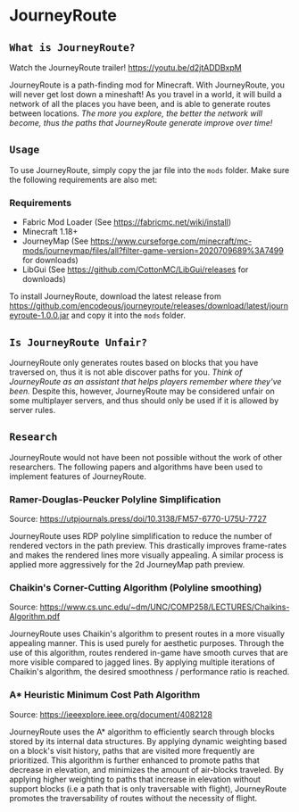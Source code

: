 # JourneyRoute

## `What is JourneyRoute?`

Watch the JourneyRoute trailer! <https://youtu.be/d2jtADDBxpM>

JourneyRoute is a path-finding mod for Minecraft. With JourneyRoute, you will never get lost down a mineshaft! As you travel in a world, it will build a network of all the places you have been, and is able to generate routes between locations. *The more you explore, the better the network will become, thus the paths that JourneyRoute generate improve over time!*

## `Usage`

To use JourneyRoute, simply copy the jar file into the `mods` folder. Make sure the following requirements are also met:

### Requirements

- Fabric Mod Loader (See <https://fabricmc.net/wiki/install>)
- Minecraft 1.18+
- JourneyMap (See <https://www.curseforge.com/minecraft/mc-mods/journeymap/files/all?filter-game-version=2020709689%3A7499> for downloads)
- LibGui (See <https://github.com/CottonMC/LibGui/releases> for downloads)

To install JourneyRoute, download the latest release from <https://github.com/encodeous/journeyroute/releases/download/latest/journeyroute-1.0.0.jar> and copy it into the `mods` folder.

## `Is JourneyRoute Unfair?`

JourneyRoute only generates routes based on blocks that you have traversed on, thus it is not able discover paths for you. *Think of JourneyRoute as an assistant that helps players remember where they've been.* Despite this, however, JourneyRoute may be considered unfair on some multiplayer servers, and thus should only be used if it is allowed by server rules.

## `Research`

JourneyRoute would not have been not possible without the work of other researchers. The following papers and algorithms have been used to implement features of JourneyRoute.

### Ramer-Douglas-Peucker Polyline Simplification

Source: <https://utpjournals.press/doi/10.3138/FM57-6770-U75U-7727>

JourneyRoute uses RDP polyline simplification to reduce the number of rendered vectors in the path preview. This drastically improves frame-rates and makes the rendered lines more visually appealing. A similar process is applied more aggressively for the 2d JourneyMap path preview.

### Chaikin's Corner-Cutting Algorithm (Polyline smoothing)

Source: <https://www.cs.unc.edu/~dm/UNC/COMP258/LECTURES/Chaikins-Algorithm.pdf>

JourneyRoute uses Chaikin's algorithm to present routes in a more visually appealing manner. This is used purely for aesthetic purposes. Through the use of this algorithm, routes rendered in-game have smooth curves that are more visible compared to jagged lines. By applying multiple iterations of Chaikin's algorithm, the desired smoothness / performance ratio is reached.

### A* Heuristic Minimum Cost Path Algorithm

Source: <https://ieeexplore.ieee.org/document/4082128>

JourneyRoute uses the A* algorithm to efficiently search through blocks stored by its internal data structures. By applying dynamic weighting based on a block's visit history, paths that are visited more frequently are prioritized. This algorithm is further enhanced to promote paths that decrease in elevation, and minimizes the amount of air-blocks traveled. By applying higher weighting to paths that increase in elevation without support blocks (i.e a path that is only traversable with flight), JourneyRoute promotes the traversability of routes without the necessity of flight.
